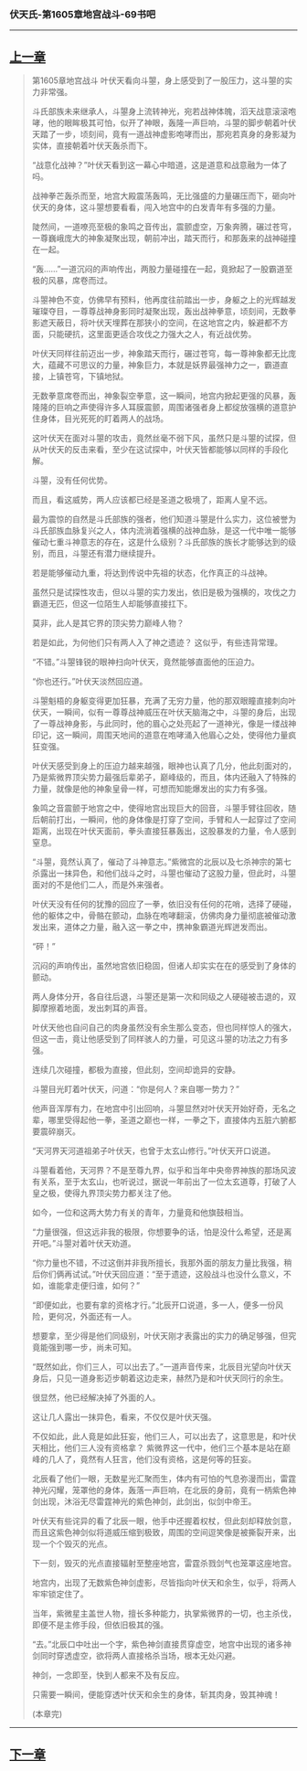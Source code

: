 ### 伏天氏-第1605章地宫战斗-69书吧

--------
[上一章](./acedd29292481858aef3c489748a006b.md)
--------


>
>
>
>第1605章地宫战斗
>叶伏天看向斗曌，身上感受到了一股压力，这斗曌的实力非常强。
>
>斗氏部族未来继承人，斗曌身上流转神光，宛若战神体魄，滔天战意滚滚咆哮，他的眼眸极其可怕，似开了神眼，轰隆一声巨响，斗曌的脚步朝着叶伏天踏了一步，顷刻间，竟有一道战神虚影咆哮而出，那宛若真身的身影凝为实体，直接朝着叶伏天轰杀而下。
>
>“战意化战神？”叶伏天看到这一幕心中暗道，这是道意和战意融为一体了吗。
>
>战神拳芒轰杀而至，地宫大殿震荡轰鸣，无比强盛的力量碾压而下，砸向叶伏天的身体，这斗曌想要看看，闯入地宫中的白发青年有多强的力量。
>
>陡然间，一道嘹亮至极的象鸣之音传出，震颤虚空，万象奔腾，碾过苍穹，一尊巍峨庞大的神象凝聚出现，朝前冲出，踏天而行，和那轰来的战神碰撞在一起。
>
>“轰……”一道沉闷的声响传出，两股力量碰撞在一起，竟掀起了一股霸道至极的风暴，席卷而过。
>
>斗曌神色不变，仿佛早有预料，他再度往前踏出一步，身躯之上的光辉越发璀璨夺目，一尊尊战神身影同时凝聚出现，轰出战神拳意，顷刻间，无数拳影遮天蔽日，将叶伏天埋葬在那狭小的空间，在这地宫之内，躲避都不方面，只能硬抗，这里面更适合攻伐之力强大之人，有近战优势。
>
>叶伏天同样往前迈出一步，神象踏天而行，碾过苍穹，每一尊神象都无比庞大，蕴藏不可思议的力量，神象巨力，本就是妖界最强神力之一，霸道直接，上镇苍穹，下镇地狱。
>
>无数拳意席卷而出，神象裂空拳意，这一瞬间，地宫内掀起更强的风暴，轰隆隆的巨响之声使得许多人耳膜震颤，周围诸强者身上都绽放强横的道意护住身体，目光死死的盯着两人的战场。
>
>这叶伏天在面对斗曌的攻击，竟然丝毫不弱下风，虽然只是斗曌的试探，但从叶伏天的反击来看，至少在这试探中，叶伏天皆都能够以同样的手段化解。
>
>斗曌，没有任何优势。
>
>而且，看这威势，两人应该都已经是圣道之极境了，距离人皇不远。
>
>最为震惊的自然是斗氏部族的强者，他们知道斗曌是什么实力，这位被誉为斗氏部族血脉复兴之人，体内流淌着强横的战神血脉，是这一代中唯一能够催动七重斗神意志的存在，这是什么级别？斗氏部族的族长才能够达到的级别，而且，斗曌还有潜力继续提升。
>
>若是能够催动九重，将达到传说中先祖的状态，化作真正的斗战神。
>
>虽然只是试探性攻击，但以斗曌的实力发出，依旧是极为强横的，攻伐之力霸道无匹，但这一位陌生人却能够直接扛下。
>
>莫非，此人是其它界的顶尖势力巅峰人物？
>
>若是如此，为何他们只有两人入了神之遗迹？
>这似乎，有些违背常理。
>
>“不错。”斗曌锋锐的眼神扫向叶伏天，竟然能够直面他的压迫力。
>
>“你也还行。”叶伏天淡然回应道。
>
>斗曌魁梧的身躯变得更加狂暴，充满了无穷力量，他的那双眼瞳直接刺向叶伏天，一瞬间，似有一尊尊战神威压在叶伏天脑海之中，斗曌的身后，出现了一尊战神身影，与此同时，他的眉心之处亮起了一道神光，像是一缕战神印记，这一瞬间，周围天地间的道意在咆哮涌入他眉心之处，使得他力量疯狂变强。
>
>叶伏天感受到身上的压迫力越来越强，眼神也认真了几分，他此刻面对的，乃是紫微界顶尖势力最强后辈弟子，巅峰级的，而且，体内还融入了特殊的力量，就像是他的神象皇骨一样，可想而知能爆发出的实力有多强。
>
>象鸣之音震颤于地宫之中，使得地宫出现巨大的回音，斗曌手臂往回收，随后朝前打出，一瞬间，他的身体像是打穿了空间，手臂和人一起穿过了空间距离，出现在叶伏天面前，拳头直接狂暴轰出，这股暴发的力量，令人感到窒息。
>
>“斗曌，竟然认真了，催动了斗神意志。”紫微宫的北辰以及七杀神宗的第七杀露出一抹异色，和他们战斗之时，斗曌也催动了这股力量，但此时，斗曌面对的不是他们二人，而是外来强者。
>
>叶伏天没有任何的犹豫的回应了一拳，依旧没有任何的花哨，选择了硬碰，他的躯体之中，骨骼在颤动，血脉在咆哮翻滚，仿佛肉身力量彻底被催动激发出来，道体之力量，融入这一拳之中，携神象霸道光辉迸发而出。
>
>“砰！”
>
>沉闷的声响传出，虽然地宫依旧稳固，但诸人却实实在在的感受到了身体的颤动。
>
>两人身体分开，各自往后退，斗曌还是第一次和同级之人硬碰被击退的，双脚摩擦着地面，发出刺耳的声音。
>
>叶伏天他也自问自己的肉身虽然没有余生那么变态，但也同样惊人的强大，但这一击，竟让他感受到了同样骇人的力量，可见这斗曌的功法之力有多强。
>
>连续几次碰撞，都极为直接，但此刻，空间却诡异的安静。
>
>斗曌目光盯着叶伏天，问道：“你是何人？来自哪一势力？”
>
>他声音浑厚有力，在地宫中引出回响，斗曌显然对叶伏天开始好奇，无名之辈，哪里受得起他一拳，圣道之巅也一样，一拳之下，直接体内五脏六腑都要震碎崩灭。
>
>“天河界天河道祖弟子叶伏天，也曾于太玄山修行。”叶伏天开口说道。
>
>斗曌看着他，天河界？不是至尊九界，似乎和当年中央帝界神族的那场风波有关系，至于太玄山，也听说过，据说一年前出了一位太玄道尊，打破了人皇之极，使得九界顶尖势力都关注了他。
>
>如今，一位和这两大势力有关的青年，力量竟和他旗鼓相当。
>
>“力量很强，但这远非我的极限，你想要争的话，怕是没什么希望，还是离开吧。”斗曌对着叶伏天劝道。
>
>“你力量也不错，不过这倒并非我所擅长，我那外面的朋友力量比我强，稍后你们俩再试试。”叶伏天回应道：“至于遗迹，这般战斗也没什么意义，不如，谁能拿走便归谁，如何？”
>
>“即便如此，也要有拿的资格才行。”北辰开口说道，多一人，便多一份风险，更何况，外面还有一人。
>
>想要拿，至少得是他们同级别，叶伏天刚才表露出的实力的确足够强，但究竟能强到哪一步，尚未可知。
>
>“既然如此，你们三人，可以出去了。”一道声音传来，北辰目光望向叶伏天身后，只见一道身影迈步朝着这边走来，赫然乃是和叶伏天同行的余生。
>
>很显然，他已经解决掉了外面的人。
>
>这让几人露出一抹异色，看来，不仅仅是叶伏天强。
>
>不仅如此，此人竟是如此狂妄，他们三人，可以出去了，这意思是，和叶伏天相比，他们三人没有资格拿？
>紫微界这一代中，他们三个基本是站在巅峰的几人了，竟然有人狂言，他们没有资格，这是何等的狂妄。
>
>北辰看了他们一眼，无数星光汇聚而生，体内有可怕的气息弥漫而出，雷霆神光闪耀，笼罩他的身体，轰落一声巨响，在北辰的身前，竟有一柄紫色神剑出现，沐浴无尽雷霆神光的紫色神剑，此剑出，似剑中帝王。
>
>叶伏天有些诧异的看了北辰一眼，他手中还握着权杖，但此刻却释放剑意，而且这紫色神剑似将道威压缩到极致，周围的空间逗笑像是被撕裂开来，出现一个个毁灭的光点。
>
>下一刻，毁灭的光点直接辐射至整座地宫，雷霆杀戮剑气也笼罩这座地宫。
>
>地宫内，出现了无数紫色神剑虚影，尽皆指向叶伏天和余生，似乎，将两人牢牢锁定住了。
>
>当年，紫微星主盖世人物，擅长多种能力，执掌紫微界的一切，也主杀伐，即便不是主修手段，但依旧极其的强。
>
>“去。”北辰口中吐出一个字，紫色神剑直接贯穿虚空，地宫中出现的诸多神剑同时穿透虚空，欲将两人直接格杀当场，根本无处闪避。
>
>神剑，一念即至，快到人都来不及有反应。
>
>只需要一瞬间，便能穿透叶伏天和余生的身体，斩其肉身，毁其神魂！
>
>(本章完)
>
>

--------
[下一章](./d29b0d8528f9ec6a677957616839a0be.md)
--------
